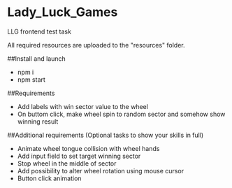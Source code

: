 # Lady_Luck_Games

LLG frontend test task

All required resources are uploaded to the "resources" folder.

##Install and launch
- npm i
- npm start

##Requirements
- Add labels with win sector value to the wheel
- On buttom click, make wheel spin to random sector and somehow show winning result

##Additional requirements (Optional tasks to show your skills in full)
- Animate wheel tongue collision with wheel hands
- Add input field to set target winning sector
- Stop wheel in the middle of sector
- Add possibility to alter wheel rotation using mouse cursor
- Button click animation
